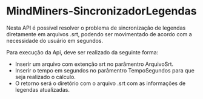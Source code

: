 # MindMiners-SincronizadorLegendas

Nesta API é possível resolver o problema de sincronização de legendas diretamente em arquivos .srt, podendo ser movimentado de acordo com a necessidade do usuário em segundos.

Para execução da Api, deve ser realizado da seguinte forma:
- Inserir um arquivo com extenção srt no parâmentro ArquivoSrt.
- Inserir o tempo em segundos no parâmentro TempoSegundos para que seja realizado o cálculo.
- O retorno será o diretório com o arquivo .srt com as informações de legendas atualizadas.
